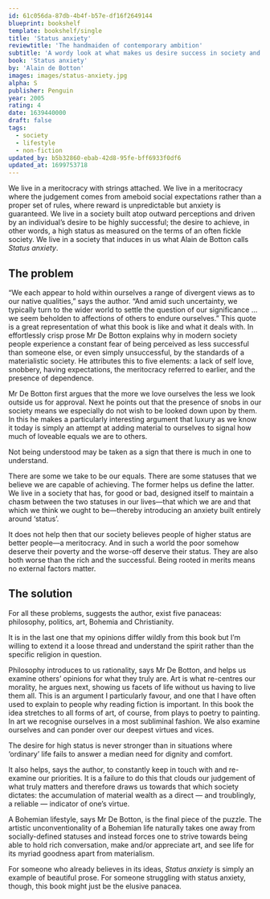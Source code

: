 ```yaml
---
id: 61c056da-87db-4b4f-b57e-df16f2649144
blueprint: bookshelf
template: bookshelf/single
title: 'Status anxiety'
reviewtitle: 'The handmaiden of contemporary ambition'
subtitle: 'A wordy look at what makes us desire success in society and what we can do to overcome the grave anxiety that our pursuit of this success injects into us.'
book: 'Status anxiety'
by: 'Alain de Botton'
images: images/status-anxiety.jpg
alpha: S
publisher: Penguin
year: 2005
rating: 4
date: 1639440000
draft: false
tags:
  - society
  - lifestyle
  - non-fiction
updated_by: b5b32860-ebab-42d8-95fe-bff6933f0df6
updated_at: 1699753718
---
```

We live in a meritocracy with strings attached. We live in a meritocracy where the judgement comes from ameboid social expectations rather than a proper set of rules, where reward is unpredictable but anxiety is guaranteed. We live in a society built atop outward perceptions and driven by an individual’s desire to be highly successful; the desire to achieve, in other words, a high status as measured on the terms of an often fickle society. We live in a society that induces in us what Alain de Botton calls *Status anxiety*.

## The problem

“We each appear to hold within ourselves a range of divergent views as to our native qualities,” says the author. “And amid such uncertainty, we typically turn to the wider world to settle the question of our significance … we seem beholden to affections of others to endure ourselves.” This quote is a great representation of what this book is like and what it deals with. In effortlessly crisp prose Mr De Botton explains why in modern society people experience a constant fear of being perceived as less successful than someone else, or even simply unsuccessful, by the standards of a materialistic society. He attributes this to five elements: a lack of self love, snobbery, having expectations, the meritocracy referred to earlier, and the presence of dependence.

Mr De Botton first argues that the more we love ourselves the less we look outside us for approval. Next he points out that the presence of snobs in our society means we especially do not wish to be looked down upon by them. In this he makes a particularly interesting argument that luxury as we know it today is simply an attempt at adding material to ourselves to signal how much of loveable equals we are to others.

<div class="quote">Not being understood may be taken as a sign that there is much in one to understand.</div>

There are some we take to be our equals. There are some statuses that we believe we are capable of achieving. The former helps us define the latter. We live in a society that has, for good or bad, designed itself to maintain a chasm between the two statuses in our lives—that which we are and that which we think we ought to be—thereby introducing an anxiety built entirely around ‘status’.

It does not help then that our society believes people of higher status are better people—a meritocracy. And in such a world the poor somehow deserve their poverty and the worse-off deserve their status. They are also both worse than the rich and the successful. Being rooted in merits means no external factors matter.

## The solution

For all these problems, suggests the author, exist five panaceas: philosophy, politics, art, Bohemia and Christianity.

It is in the last one that my opinions differ wildly from this book but I’m willing to extend it a loose thread and understand the spirit rather than the specific religion in question.

Philosophy introduces to us rationality, says Mr De Botton, and helps us examine others’ opinions for what they truly are. Art is what re-centres our morality, he argues next, showing us facets of life without us having to live them all. This is an argument I particularly favour, and one that I have often used to explain to people why reading fiction is important. In this book the idea stretches to all forms of art, of course, from plays to poetry to painting. In art we recognise ourselves in a most subliminal fashion. We also examine ourselves and can ponder over our deepest virtues and vices.

<div class="quote">The desire for high status is never stronger than in situations where ‘ordinary’ life fails to answer a median need for dignity and comfort.</div>

It also helps, says the author, to constantly keep in touch with and re-examine our priorities. It is a failure to do this that clouds our judgement of what truly matters and therefore draws us towards that which society dictates: the accumulation of material wealth as a direct — and troublingly, a reliable — indicator of one’s virtue.

A Bohemian lifestyle, says Mr De Botton, is the final piece of the puzzle. The artistic unconventionality of a Bohemian life naturally takes one away from socially-defined statuses and instead forces one to strive towards being able to hold rich conversation, make and/or appreciate art, and see life for its myriad goodness apart from materialism.

For someone who already believes in its ideas, *Status anxiety* is simply an example of beautiful prose. For someone struggling with status anxiety, though, this book might just be the elusive panacea.